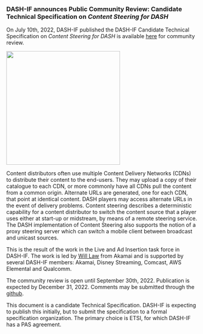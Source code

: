 ### DASH-IF announces Public Community Review: Candidate Technical Specification on _Content Steering for DASH_

On July 10th, 2022, DASH-IF published the DASH-IF Candidate Technical Specification on _Content Steering for DASH_ is available [here](https://dashif.org/guidelines/others#dash-if-candidate-technical-specification-content-steering-for-dash) for community review. 

<a href="https://dash-industry-forum.github.io/docs/DASH-IF-CTS-00XX-Content-Steering-Community-Review.pdf" target="_blank" rel="noopener noreferrer"><img height="300px"  src="https://dashif.org/img/content-steering.png" alt="" /></a>

Content distributors often use multiple Content Delivery Networks (CDNs) to distribute their content to the end-users. They may upload a copy of their catalogue to each CDN, or more commonly have all CDNs pull the content from a common origin. Alternate URLs are generated, one for each CDN, that point at identical content. DASH players may access alternate URLs in the event of delivery problems. Content steering describes a deterministic capability for a content distributor to switch the content source that a player uses either at start-up or midstream, by means of a remote steering service. The DASH implementation of Content Steering also supports the notion of a proxy steering server which can switch a mobile client between broadcast and unicast sources.

This is the result of the work in the Live and Ad Insertion task force in DASH-IF. The work is led by [Will Law](https://www.linkedin.com/in/wilaw/) from Akamai and is supported by several DASH-IF members: Akamai, Disney Streaming, Comcast, AWS Elemental and Qualcomm. 

The community review is open until September 30th, 2022. Publication is expected by December 31, 2022. Comments may be submitted through the [github](https://github.com/Dash-Industry-Forum/Content-Steering/issues).

This document is a candidate Technical Specification. DASH-IF is expecting to publish this initially, but to submit the specification to a formal specification organization. The primary choice is ETSI, for which DASH-IF has a PAS agreement.
